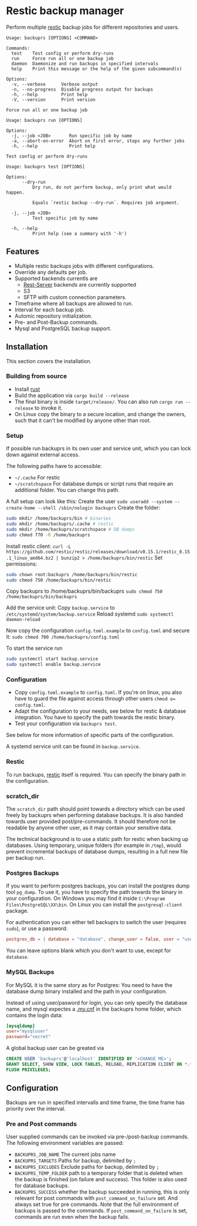 # Restic backup manager

Perform multiple [restic](https://restic.net/) backup jobs for different repositories and users.

```text
Usage: backuprs [OPTIONS] <COMMAND>

Commands:
  test    Test config or perform dry-runs
  run     Force run all or one backup job
  daemon  Daemonize and run backups in specified intervals
  help    Print this message or the help of the given subcommand(s)

Options:
  -v, --verbose      Verbose output
  -n, --no-progress  Disable progress output for backups
  -h, --help         Print help
  -V, --version      Print version
```

```text
Force run all or one backup job

Usage: backuprs run [OPTIONS]

Options:
  -j, --job <JOB>       Run specific job by name
  -a, --abort-on-error  Abort on first error, stops any further jobs
  -h, --help            Print help
```

```text
Test config or perform dry-runs

Usage: backuprs test [OPTIONS]

Options:
      --dry-run
          Dry run, do not perform backup, only print what would happen.
          
          Equals `restic backup --dry-run`. Requires job argument.

  -j, --job <JOB>
          Test specific job by name

  -h, --help
          Print help (see a summary with '-h')
```

## Features

- Multiple restic backups jobs with different configurations.
- Override any defaults per job.
- Supported backends currentls are
  - [Rest-Server](https://github.com/restic/rest-server) backends are currently supported
  - S3
  - SFTP with custom connection parameters.
- Timeframe where all backups are allowed to run.
- Interval for each backup job.
- Automic repository initialization.
- Pre- and Post-Backup commands.
- Mysql and PostgreSQL backup support.

## Installation

This section covers the installation.

### Building from source

- Install [rust](https://www.rust-lang.org/tools/install)
- Build the application via `cargo build --release`
- The final binary is inside `target/release/`. You can also run `cargo run --release` to invoke it.
- On Linux copy the binary to a secure location, and change the owners, such that it can't be modified by anyone other than root.

### Setup

If possible run backuprs in its own user and service unit, which you can lock down against external access.

The following paths have to accessible:
- `~/.cache` For restic
- `~/scratchspace` For database dumps or script runs that require an additional folder. You can change this path.

A full setup can look like this:
Create the user
`sudo useradd --system --create-home --shell /sbin/nologin backuprs`
Create the folder:
```sh
sudo mkdir /home/backuprs/bin # binaries
sudo mkdir /home/backuprs/.cache # restic
sudo mkdir /home/backuprs/scratchspace # DB dumps
sudo chmod 770 -R /home/backuprs
```
Install restic client:
`curl -L https://github.com/restic/restic/releases/download/v0.15.1/restic_0.15.1_linux_amd64.bz2 | bunzip2 > /home/backuprs/bin/restic`
Set permissions:
```sh
sudo chown root:backuprs /home/backuprs/bin/restic
sudo chmod 750 /home/backuprs/bin/restic
```
Copy backuprs to /home/backuprs/bin/backuprs
`sudo chmod 750 /home/backuprs/bin/backuprs`

Add the service unit:
Copy `backup.service` to `/etc/systemd/system/backup.service`
Reload systemd
`sudo systemctl daemon-reload`

Now copy the configuration `config.toml.example` to `config.toml` and secure it:
`sudo chmod 700 /home/backuprs/config.toml`

To start the service run 
```sh
sudo systemctl start backup.service
sudo systemctl enable backup.service
```

### Configuration

- Copy `config.toml.example` to `config.toml`. If you're on linux, you also have to guard the file against access through other users `chmod o= config.toml`.
- Adapt the configuration to your needs, see below for restic & database integration. You have to specify the path towards the restic binary.
- Test your configuration via `backuprs test`.

See below for more information of specific parts of the configuration.

A systemd service unit can be found in `backup.service`.

### Restic

To run backups, [restic](https://restic.readthedocs.io/en/stable/020_installation.html) itself is required. You can specify the binary path in the configuration.

### scratch_dir

The `scratch_dir` path should point towards a directory which can be used freely by backuprs when performing database backups. It is also handed towards user provided post/pre-commands. It should therefore not be readable by anyone other user, as it may contain your sensitive data.

The technical background is to use a static path for restic when backing up databases. Using temporary, unique folders (for example in `/tmp`), would prevent incremental backups of database dumps, resulting in a full new file per backup run.

### Postgres Backups

If you want to perform postgres backups, you can install the postgres dump tool `pg_dump`. To use it, you have to specify the path towards the binary in your configuration. On Windows you may find it inside `C:\Program Files\PostgreSQL\XX\bin`. On Linux you can install the `postgresql-client` package.

For authentication you can either tell backuprs to switch the user (requires `sudo`), or use a password:
```toml
postgres_db = { database = "database", change_user = false, user = "user", password = "password" }
```
You can leave options blank which you don't want to use, except for `database`.

### MySQL Backups

For MySQL it is the same story as for Postgres: You need to have the database dump binary installed and the path in your configuration.

Instead of using user/pasword for login, you can only specify the database name, and mysql expectes a [.my.cnf](https://dev.mysql.com/doc/refman/8.0/en/option-files.html) in the backuprs home folder, which contains the login data:

```toml
[mysqldump]
user="mysqluser"
password="secret"
```

A global backup user can be greated via
```sql
CREATE USER 'backuprs'@'localhost' IDENTIFIED BY '<CHANGE ME>';
GRANT SELECT, SHOW VIEW, LOCK TABLES, RELOAD, REPLICATION CLIENT ON *.* TO 'backuprs'@'localhost';
FLUSH PRIVILEGES;
```

## Configuration

Backups are run in specified intervalls and time frame, the time frame has priority over the interval.

### Pre and Post commands

User supplied commands can be invoked via pre-/post-backup commands.
The following environment variables are passed:
- `BACKUPRS_JOB_NAME` The current jobs name
- `BACKUPRS_TARGETS` Paths for backup, delimited by `;`
- `BACKUPRS_EXCLUDES` Exclude paths for backup, delimited by `;`
- `BACKUPRS_TEMP_FOLDER` path to a temporary folder that is deleted when the backup is finished (on failure and success). This folder is also used for database backups.
- `BACKUPRS_SUCCESS` whether the backup succeeded in running, this is only relevant for post commands with `post_command_on_failure` set. And always set true for pre commands.
Note that the full environment of backups is passed to the commands.
If `post_command_on_failure` is set, commands are run even when the backup fails.
